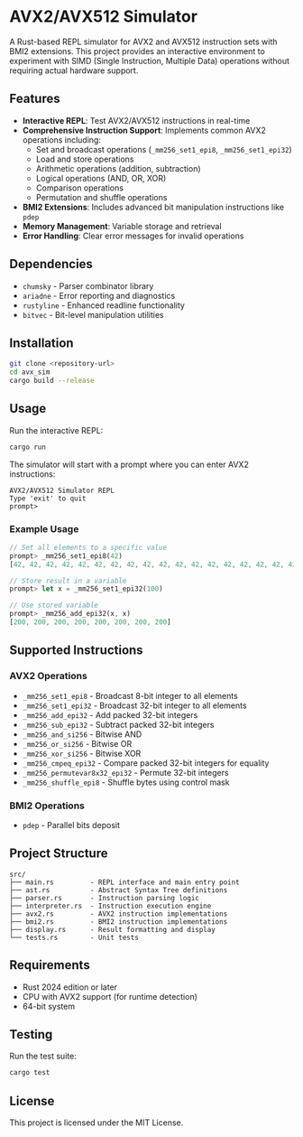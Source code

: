 # AVX2/AVX512 Simulator

A Rust-based REPL simulator for AVX2 and AVX512 instruction sets with BMI2 extensions. This project provides an interactive environment to experiment with SIMD (Single Instruction, Multiple Data) operations without requiring actual hardware support.

## Features

- **Interactive REPL**: Test AVX2/AVX512 instructions in real-time
- **Comprehensive Instruction Support**: Implements common AVX2 operations including:
  - Set and broadcast operations (`_mm256_set1_epi8`, `_mm256_set1_epi32`)
  - Load and store operations
  - Arithmetic operations (addition, subtraction)
  - Logical operations (AND, OR, XOR)
  - Comparison operations
  - Permutation and shuffle operations
- **BMI2 Extensions**: Includes advanced bit manipulation instructions like `pdep`
- **Memory Management**: Variable storage and retrieval
- **Error Handling**: Clear error messages for invalid operations

## Dependencies

- `chumsky` - Parser combinator library
- `ariadne` - Error reporting and diagnostics
- `rustyline` - Enhanced readline functionality
- `bitvec` - Bit-level manipulation utilities

## Installation

```bash
git clone <repository-url>
cd avx_sim
cargo build --release
```

## Usage

Run the interactive REPL:

```bash
cargo run
```

The simulator will start with a prompt where you can enter AVX2 instructions:

```
AVX2/AVX512 Simulator REPL
Type 'exit' to quit
prompt>
```

### Example Usage

```rust
// Set all elements to a specific value
prompt> _mm256_set1_epi8(42)
[42, 42, 42, 42, 42, 42, 42, 42, 42, 42, 42, 42, 42, 42, 42, 42, 42, 42, 42, 42, 42, 42, 42, 42, 42, 42, 42, 42, 42, 42, 42, 42]

// Store result in a variable
prompt> let x = _mm256_set1_epi32(100)

// Use stored variable
prompt> _mm256_add_epi32(x, x)
[200, 200, 200, 200, 200, 200, 200, 200]
```

## Supported Instructions

### AVX2 Operations
- `_mm256_set1_epi8` - Broadcast 8-bit integer to all elements
- `_mm256_set1_epi32` - Broadcast 32-bit integer to all elements
- `_mm256_add_epi32` - Add packed 32-bit integers
- `_mm256_sub_epi32` - Subtract packed 32-bit integers
- `_mm256_and_si256` - Bitwise AND
- `_mm256_or_si256` - Bitwise OR
- `_mm256_xor_si256` - Bitwise XOR
- `_mm256_cmpeq_epi32` - Compare packed 32-bit integers for equality
- `_mm256_permutevar8x32_epi32` - Permute 32-bit integers
- `_mm256_shuffle_epi8` - Shuffle bytes using control mask

### BMI2 Operations
- `pdep` - Parallel bits deposit

## Project Structure

```
src/
├── main.rs         - REPL interface and main entry point
├── ast.rs          - Abstract Syntax Tree definitions
├── parser.rs       - Instruction parsing logic
├── interpreter.rs  - Instruction execution engine
├── avx2.rs         - AVX2 instruction implementations
├── bmi2.rs         - BMI2 instruction implementations
├── display.rs      - Result formatting and display
└── tests.rs        - Unit tests
```

## Requirements

- Rust 2024 edition or later
- CPU with AVX2 support (for runtime detection)
- 64-bit system

## Testing

Run the test suite:

```bash
cargo test
```

## License

This project is licensed under the MIT License.